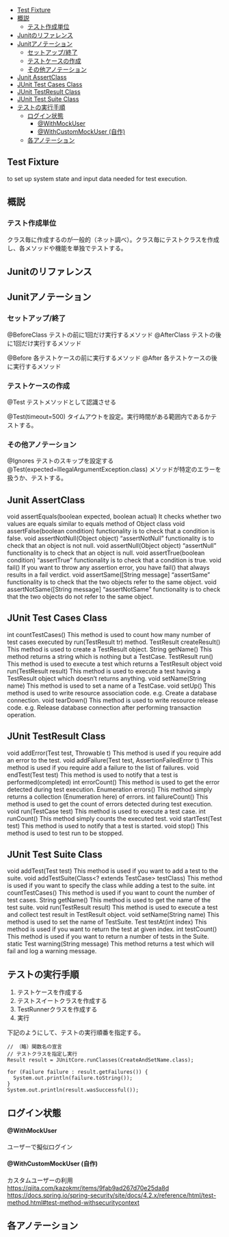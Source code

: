 
- [Test Fixture](#test-fixture)
- [概説](#概説)
  - [テスト作成単位](#テスト作成単位)
- [Junitのリファレンス](#junitのリファレンス)
- [Junitアノテーション](#junitアノテーション)
  - [セットアップ/終了](#セットアップ終了)
  - [テストケースの作成](#テストケースの作成)
  - [その他アノテーション](#その他アノテーション)
- [Junit AssertClass](#junit-assertclass)
- [JUnit Test Cases Class](#junit-test-cases-class)
- [JUnit TestResult Class](#junit-testresult-class)
- [JUnit Test Suite Class](#junit-test-suite-class)
- [テストの実行手順](#テストの実行手順)
  - [ログイン状態](#ログイン状態)
      - [@WithMockUser](#withmockuser)
      - [@WithCustomMockUser (自作)](#withcustommockuser-自作)
  - [各アノテーション](#各アノテーション)


## Test Fixture
to set up system state and input data needed for test execution.

## 概説
### テスト作成単位
クラス毎に作成するのが一般的（ネット調べ）。クラス毎にテストクラスを作成し、各メソッドや機能を単独でテストする。

## Junitのリファレンス
## Junitアノテーション
### セットアップ/終了
@BeforeClass
  テストの前に1回だけ実行するメソッド
@AfterClass
  テストの後に1回だけ実行するメソッド

@Before
  各テストケースの前に実行するメソッド
@After
  各テストケースの後に実行するメソッド

### テストケースの作成
@Test
  テストメソッドとして認識させる

  @Test(timeout=500)
    タイムアウトを設定。実行時間がある範囲内であるかテストする。

### その他アノテーション
@Ignores
  テストのスキップを設定する
@Test(expected=IllegalArgumentException.class)
  メソッドが特定のエラーを扱うか、テストする。


## Junit AssertClass
void assertEquals(boolean expected, boolean actual)
  It checks whether two values are equals similar to equals method of Object class
void assertFalse(boolean condition)
  functionality is to check that a condition is false.
void assertNotNull(Object object)
  “assertNotNull” functionality is to check that an object is not null.
void assertNull(Object object)
  “assertNull” functionality is to check that an object is null.
void assertTrue(boolean condition)
  “assertTrue” functionality is to check that a condition is true.
void fail()
  If you want to throw any assertion error, you have fail() that always results in a fail verdict.
void assertSame([String message]
  “assertSame” functionality is to check that the two objects refer to the same object.
void assertNotSame([String message]
  “assertNotSame” functionality is to check that the two objects do not refer to the same object.


## JUnit Test Cases Class
int countTestCases()
  This method is used to count how many number of test cases executed by run(TestResult tr) method.
TestResult createResult()
  This method is used to create a TestResult object.
String getName()
  This method returns a string which is nothing but a TestCase.
TestResult run()
  This method is used to execute a test which returns a TestResult object
void run(TestResult result)
  This method is used to execute a test having a TestResult object which doesn’t returns anything.
void setName(String name)
  This method is used to set a name of a TestCase.
void setUp()
  This method is used to write resource association code. e.g. Create a database connection.
void tearDown()
  This method is used to write resource release code. e.g. Release database connection after performing transaction operation.


## JUnit TestResult Class
void addError(Test test, Throwable t)
  This method is used if you require add an error to the test.
void addFailure(Test test, AssertionFailedError t)
  This method is used if you require add a failure to the list of failures.
void endTest(Test test)
  This method is used to notify that a test is performed(completed)
int errorCount()
  This method is used to get the error detected during test execution.
Enumeration<TestFailure> errors()
  This method simply returns a collection (Enumeration here) of errors.
int failureCount()
  This method is used to get the count of errors detected during test execution.
void run(TestCase test)
  This method is used to execute a test case.
int runCount()
  This method simply counts the executed test.
void startTest(Test test)
  This method is used to notify that a test is started.
void stop()
  This method is used to test run to be stopped.


## JUnit Test Suite Class
void addTest(Test test)
  This method is used if you want to add a test to the suite.
void addTestSuite(Class<? extends TestCase> testClass)
  This method is used if you want to specify the class while adding a test to the suite.
int countTestCases()
  This method is used if you want to count the number of test cases.
String getName()
  This method is used to get the name of the test suite.
void run(TestResult result)
  This method is used to execute a test and collect test result in TestResult object.
void setName(String name)
  This method is used to set the name of TestSuite.
Test testAt(int index)
  This method is used if you want to return the test at given index.
int testCount()
  This method is used if you want to return a number of tests in the Suite.
static Test warning(String message)
  This method returns a test which will fail and log a warning message.


## テストの実行手順

1. テストケースを作成する
2. テストスイートクラスを作成する
3. TestRunnerクラスを作成する
4. 実行

下記のようにして、テストの実行順番を指定する。
```
// （略）関数名の宣言
// テストクラスを指定し実行
Result result = JUnitCore.runClasses(CreateAndSetName.class);

for (Failure failure : result.getFailures()) {
  System.out.println(failure.toString());
}
System.out.println(result.wasSuccessful());
```


## ログイン状態
#### @WithMockUser
ユーザーで擬似ログイン

#### @WithCustomMockUser (自作)
カスタムユーザーの利用
https://qiita.com/kazokmr/items/9fab9ad267d70e25da8d
https://docs.spring.io/spring-security/site/docs/4.2.x/reference/html/test-method.html#test-method-withsecuritycontext

## 各アノテーション

